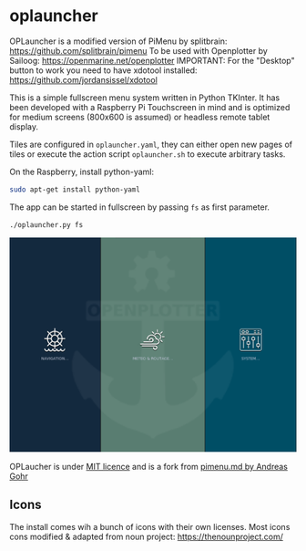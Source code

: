 # oplauncher

OPLauncher is a modified version of PiMenu by splitbrain: https://github.com/splitbrain/pimenu
To be used with Openplotter by Sailoog: https://openmarine.net/openplotter
IMPORTANT: For the "Desktop" button to work you need to have xdotool installed: https://github.com/jordansissel/xdotool

This is a simple fullscreen menu system written in Python TKInter. 
It has been developed with a Raspberry Pi Touchscreen in mind
and is optimized for medium screens (800x600 is assumed) or headless remote tablet display.

Tiles are configured in `oplauncher.yaml`, they can either open new pages of tiles 
or execute the action script `oplauncher.sh` to execute arbitrary tasks.

On the Raspberry, install python-yaml:

```bash
sudo apt-get install python-yaml
```

The app can be started in fullscreen by passing `fs` as first parameter.

```bash
./oplauncher.py fs
```

![Screenshot](screenshot.png)

OPLaucher is under [MIT licence](LICENSE) and is a fork from [pimenu.md by Andreas Gohr](https://github.com/splitbrain/pimenu)

## Icons

The install comes wih a bunch of icons with their own licenses.
Most icons cons modified & adapted from noun project: https://thenounproject.com/

